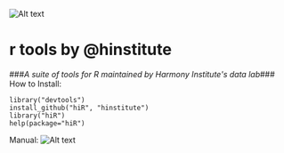 ![Alt text](http://dl.dropbox.com/u/6535582/HI_Files/hiR/imgs/hidatalab.jpg)
# r tools by @hinstitute #
###_A suite of tools for R maintained by Harmony Institute's data lab_###
How to Install:

	library("devtools")
	install_github("hiR", "hinstitute")
	library("hiR")
	help(package="hiR")

Manual:	
![Alt text]("hiR-manual.pdf")
